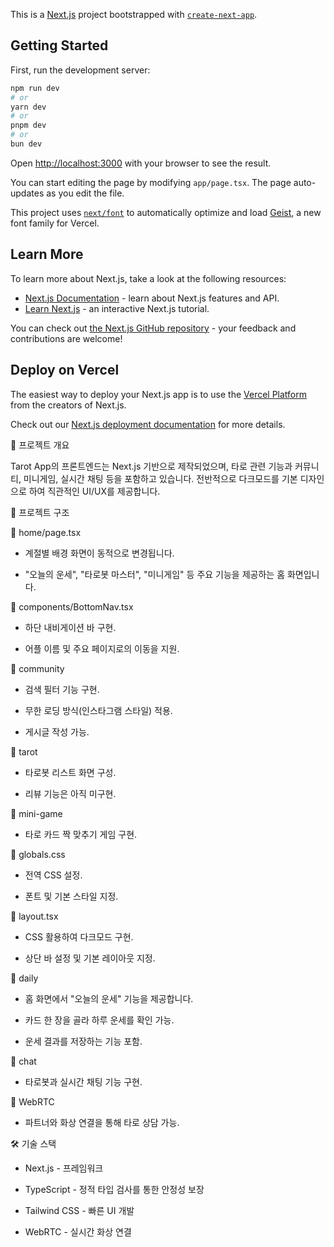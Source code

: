 This is a [Next.js](https://nextjs.org) project bootstrapped with [`create-next-app`](https://nextjs.org/docs/app/api-reference/cli/create-next-app).

## Getting Started

First, run the development server:

```bash
npm run dev
# or
yarn dev
# or
pnpm dev
# or
bun dev
```

Open [http://localhost:3000](http://localhost:3000) with your browser to see the result.

You can start editing the page by modifying `app/page.tsx`. The page auto-updates as you edit the file.

This project uses [`next/font`](https://nextjs.org/docs/app/building-your-application/optimizing/fonts) to automatically optimize and load [Geist](https://vercel.com/font), a new font family for Vercel.

## Learn More

To learn more about Next.js, take a look at the following resources:

- [Next.js Documentation](https://nextjs.org/docs) - learn about Next.js features and API.
- [Learn Next.js](https://nextjs.org/learn) - an interactive Next.js tutorial.

You can check out [the Next.js GitHub repository](https://github.com/vercel/next.js) - your feedback and contributions are welcome!

## Deploy on Vercel

The easiest way to deploy your Next.js app is to use the [Vercel Platform](https://vercel.com/new?utm_medium=default-template&filter=next.js&utm_source=create-next-app&utm_campaign=create-next-app-readme) from the creators of Next.js.

Check out our [Next.js deployment documentation](https://nextjs.org/docs/app/building-your-application/deploying) for more details.







🚀 프로젝트 개요

Tarot App의 프론트엔드는 Next.js 기반으로 제작되었으며, 타로 관련 기능과 커뮤니티, 미니게임, 실시간 채팅 등을 포함하고 있습니다. 전반적으로 다크모드를 기본 디자인으로 하여 직관적인 UI/UX를 제공합니다.

📂 프로젝트 구조

🔹 home/page.tsx

- 계절별 배경 화면이 동적으로 변경됩니다.

- "오늘의 운세", "타로봇 마스터", "미니게임" 등 주요 기능을 제공하는 홈 화면입니다.

🔹 components/BottomNav.tsx

- 하단 내비게이션 바 구현.

- 어플 이름 및 주요 페이지로의 이동을 지원.

🔹 community

- 검색 필터 기능 구현.

- 무한 로딩 방식(인스타그램 스타일) 적용.

- 게시글 작성 가능.

🔹 tarot

- 타로봇 리스트 화면 구성.

- 리뷰 기능은 아직 미구현.

🔹 mini-game

- 타로 카드 짝 맞추기 게임 구현.

🔹 globals.css

- 전역 CSS 설정.

- 폰트 및 기본 스타일 지정.

🔹 layout.tsx

- CSS 활용하여 다크모드 구현.

- 상단 바 설정 및 기본 레이아웃 지정.

🔹 daily

- 홈 화면에서 "오늘의 운세" 기능을 제공합니다.

- 카드 한 장을 골라 하루 운세를 확인 가능.

- 운세 결과를 저장하는 기능 포함.

🔹 chat

- 타로봇과 실시간 채팅 기능 구현.

🔹 WebRTC

- 파트너와 화상 연결을 통해 타로 상담 가능.

🛠 기술 스택

- Next.js - 프레임워크

- TypeScript - 정적 타입 검사를 통한 안정성 보장

- Tailwind CSS - 빠른 UI 개발

- WebRTC - 실시간 화상 연결




